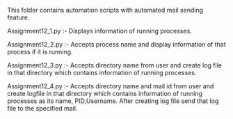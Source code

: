 This folder contains automation scripts with automated mail sending feature.

Assignment12_1.py :- Displays information of running processes.

Assignment12_2.py :- Accepts process name and display information of that process if it is running.

Assignment12_3.py :- Accepts directory name from user and create log file in that directory which contains information of running processes.

Assignment12_4.py :- Accepts directory name and mail id from user and create logfile in that directory which contains information of running processes as its name, PID,Username. After creating log file send that log file to the specified mail.
